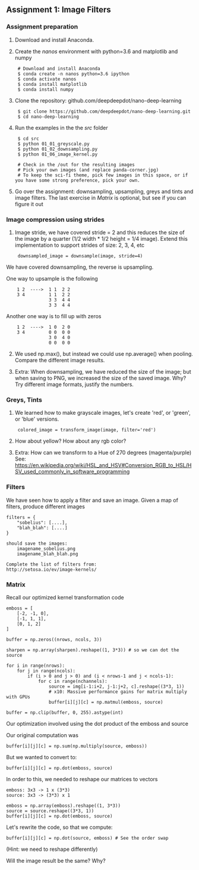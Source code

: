 ## Assignment 1: Image Filters

### Assignment preparation

1. Download and install Anaconda.
2. Create the *nanos* environment with python=3.6 and matplotlib and numpy

        # Download and install Anaconda
        $ conda create -n nanos python=3.6 ipython
        $ conda activate nanos
        $ conda install matplotlib
        $ conda install numpy

3. Clone the repository: github.com/deepdeepdot/nano-deep-learning

        $ git clone https://github.com/deepdeepdot/nano-deep-learning.git
        $ cd nano-deep-learning

4. Run the examples in the the *src* folder

        $ cd src
        $ python 01_01_greyscale.py
        $ python 01_02_downsampling.py
        $ python 01_06_image_kernel.py

        # Check in the /out for the resulting images
        # Pick your own images (and replace panda-corner.jpg)
        # To keep the sci-fi theme, pick few images in this space, or if you have some strong preference, pick your own.

5. Go over the assignment: downsampling, upsampling, greys and tints and image filters. The last exercise in *Matrix* is optional, but see if you can figure it out


### Image compression using strides

1. Image stride, we have covered stride = 2 and this reduces the size of the image by a quarter (1/2 width * 1/2 height = 1/4 image).
Extend this implementation to support strides of size: 2, 3, 4, etc

        downsampled_image = downsample(image, stride=4)

We have covered downsampling, the reverse is upsampling.

One way to upsample is the following

        1 2  ---->  1 1  2 2
        3 4         1 1  2 2
                    3 3  4 4
                    3 3  4 4

Another one way is to fill up with zeros

        1 2  ---->  1 0  2 0
        3 4         0 0  0 0
                    3 0  4 0
                    0 0  0 0


2. We used np.max(), but instead we could use np.average() when pooling. Compare the different image results.

3. Extra: When downsampling, we have reduced the size of the image; but when saving to PNG, we increased the size of the saved image. Why? Try different image formats, justify the numbers.


### Greys, Tints

1. We learned how to make grayscale images, let's create 'red', or 'green', or 'blue' versions.

        colored_image = transform_image(image, filter='red')

2. How about yellow? How about any rgb color?
3. Extra: How can we transform to a Hue of 270 degrees (magenta/purple)
   See: https://en.wikipedia.org/wiki/HSL_and_HSV#Conversion_RGB_to_HSL/HSV_used_commonly_in_software_programming


### Filters

We have seen how to apply a filter and save an image.
Given a map of filters, produce different images

    filters = {
        "sobelius": [....],
        "blah_blah": [....]
    }

    should save the images:
        imagename_sobelius.png
        imagename_blah_blah.png
    
    Complete the list of filters from:
    http://setosa.io/ev/image-kernels/


### Matrix

Recall our optimized kernel transformation code

    emboss = [
        [-2, -1, 0],
        [-1, 1, 1],
        [0, 1, 2]
    ]

    buffer = np.zeros((nrows, ncols, 3))

    sharpen = np.array(sharpen).reshape((1, 3*3)) # so we can dot the source

    for i in range(nrows):
        for j in range(ncols):
            if (i > 0 and j > 0) and (i < nrows-1 and j < ncols-1):
                for c in range(nchannels):
                    source = img[i-1:i+2, j-1:j+2, c].reshape((3*3, 1))
                    # x10: Massive performance gains for matrix multiply with GPUs
                    buffer[i][j][c] = np.matmul(emboss, source)

    buffer = np.clip(buffer, 0, 255).astype(int)


Our optimization involved using the dot product of the emboss and source

Our original computation was

    buffer[i][j][c] = np.sum(np.multiply(source, emboss))

But we wanted to convert to:

    buffer[i][j][c] = np.dot(emboss, source)

In order to this, we needed to reshape our matrices to vectors

    emboss: 3x3 -> 1 x (3*3)
    source: 3x3 -> (3*3) x 1

    emboss = np.array(emboss).reshape((1, 3*3))
    source = source.reshape((3*3, 1))
    buffer[i][j][c] = np.dot(emboss, source)


Let's rewrite the code, so that we compute:

    buffer[i][j][c] = np.dot(source, emboss) # See the order swap

(Hint: we need to reshape differently)

Will the image result be the same? Why?


